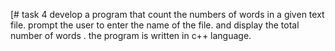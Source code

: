 [# task 4
develop a program that count the numbers of words in a given text file. prompt the user to enter the name of the file. and display the total number of words .
the program is written in c++ language. 

